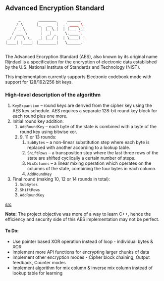 ## Advanced Encryption Standard

``` C++
      _        ________     ______   
     / \      |_   __  |  .' ____ \  
    / _ \       | |_ \_|  | (___ \_| 
   / ___ \      |  _| _    \.____`.  
 _/ /   \ \_   _| |__/ |  | \____) | 
|____| |____| |________|   \______.' 
                                                              
```

The Advanced Encryption Standard (AES), also known by its original name Rijndael is a specification for the encryption of electronic data established by the U.S. National Institute of Standards and Technology (NIST).

This implementation currently supports Electronic codebook mode with support for 128/192/256 bit keys.

### High-level description of the algorithm
1. `KeyExpansion` – round keys are derived from the cipher key using the AES key schedule. AES requires a separate 128-bit round key block for each round plus one more.
2. Initial round key addition:
    1. `AddRoundKey` – each byte of the state is combined with a byte of the round key using bitwise xor.
    2. 9, 11 or 13 rounds:
        1. `SubBytes` – a non-linear substitution step where each byte is replaced with another according to a lookup table.
        2. `ShiftRows` – a transposition step where the last three rows of the state are shifted cyclically a certain number of steps.
        3. `MixColumns` – a linear mixing operation which operates on the columns of the state, combining the four bytes in each column.
        4. `AddRoundKey`
3. Final round (making 10, 12 or 14 rounds in total):
    1. `SubBytes`
    2. `ShiftRows`
    3. `AddRoundKey`


[src](https://en.wikipedia.org/wiki/Advanced_Encryption_Standard)

**Note:** The project objective was more of a way to learn C++, hence the efficiency and security side of this AES implementation may not be perfect.

#### To Do:
* Use pointer based XOR operation instead of loop - individual bytes & XOR
* Implement more API functions for encrypting larger chunks of data
* Implement other encryption modes - Cipher block chaining, Output feedback, Counter modes
* Implement algorithm for mix column & inverse mix column instead of lookup table for learning
